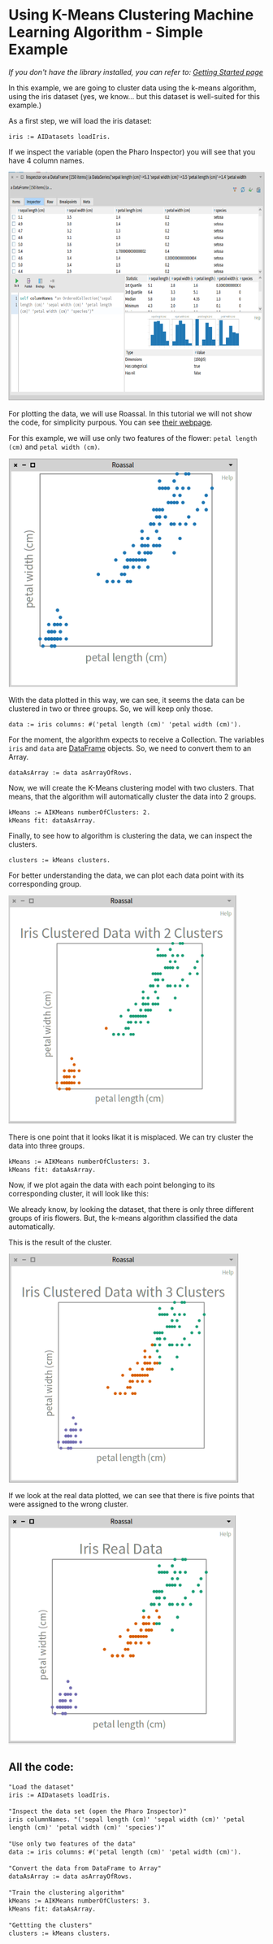 # Using K-Means Clustering Machine Learning Algorithm - Simple Example

_If you don't have the library installed, you can refer to: [Getting Started page](../GettingStarted/GettingStarted.md)_

In this example, we are going to cluster data using the k-means algorithm, using the iris dataset (yes, we know... but this dataset is well-suited for this example.)

As a first step, we will load the iris dataset:

```st
iris := AIDatasets loadIris.
```

If we inspect the variable (open the Pharo Inspector) you will see that you have 4 column names.

<img src="./img/data-inspector-iris.png" height="450"/>

For plotting the data, we will use Roassal. In this tutorial we will not show the code, for simplicity purpous. You can see [their webpage](https://github.com/ObjectProfile/Roassal3).

For this example, we will use only two features of the flower: `petal length (cm)` and `petal width (cm)`. 

<img src="./img/petal-graph-roassal-kmeans.png" height="450"/>

With the data plotted in this way, we can see, it seems the data can be clustered in two or three groups. So, we will keep only those.

```st
data := iris columns: #('petal length (cm)' 'petal width (cm)').
```

For the moment, the algorithm expects to receive a Collection. The variables `iris` and `data` are [DataFrame](https://github.com/PolyMathOrg/DataFrame) objects. So, we need to convert them to an Array.

```st
dataAsArray := data asArrayOfRows.
```

Now, we will create the K-Means clustering model with two clusters. That means, that the algorithm will automatically cluster the data into 2 groups.

```st
kMeans := AIKMeans numberOfClusters: 2.
kMeans fit: dataAsArray.
```

Finally, to see how to algorithm is clustering the data, we can inspect the clusters.

```st
clusters := kMeans clusters.
```

For better understanding the data, we can plot each data point with its corresponding group.

<img src="./img/kmeans-data-clustered-two-clusters.png" height="450"/>

There is one point that it looks likat it is misplaced. We can try cluster the data into three groups.

```st
kMeans := AIKMeans numberOfClusters: 3.
kMeans fit: dataAsArray.
```

Now, if we plot again the data with each point belonging to its corresponding cluster, it will look like this:

We already know, by looking the dataset, that there is only three different groups of iris flowers. But, the k-means algorithm classified the data automatically.

This is the result of the cluster.

<img src="./img/kmeans-data-clustered-three-clusters.png" height="450"/>

If we look at the real data plotted, we can see that there is five points that were assigned to the wrong cluster.

<img src="./img/kmeans-data-real.png" height="450"/>

## All the code:

```st
"Load the dataset"
iris := AIDatasets loadIris.

"Inspect the data set (open the Pharo Inspector)"
iris columnNames. "('sepal length (cm)' 'sepal width (cm)' 'petal length (cm)' 'petal width (cm)' 'species')"

"Use only two features of the data"
data := iris columns: #('petal length (cm)' 'petal width (cm)').

"Convert the data from DataFrame to Array"
dataAsArray := data asArrayOfRows.

"Train the clustering algorithm"
kMeans := AIKMeans numberOfClusters: 3.
kMeans fit: dataAsArray.

"Gettting the clusters"
clusters := kMeans clusters.
```